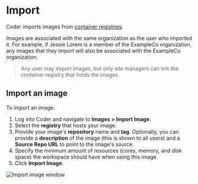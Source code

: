 # Import

Coder imports images from [container registries](../admin/registries/index.md).

Images are associated with the same organization as the user who imported it.
For example, if Jessie Lorem is a member of the ExampleCo organization, any
images that they import will also be associated with the ExampleCo organization.

> Any user may import images, but only site managers can link the container
> registry that holds the images.

## Import an image

To import an image:

1. Log into Coder and navigate to **Images > Import Image**.
1. Select the **registry** that hosts your image.
1. Provide your image's **repository** name and **tag**. Optionally, you can
   provide a **description** of the image (this is shown to all users) and a
   **Source Repo URL** to point to the image's source.
1. Specify the minimum amount of resources (cores, memory, and disk space) the
   workspace should have when using this image.
1. Click **Import Image**.

![Import image window](../assets/images/import-image.png)
